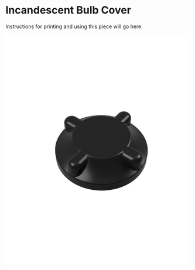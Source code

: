 # Incandescent Bulb Cover
Instructions for printing and using this piece will go here.

![A Preview of the Incandescent Bulb Cover](./preview.png )
